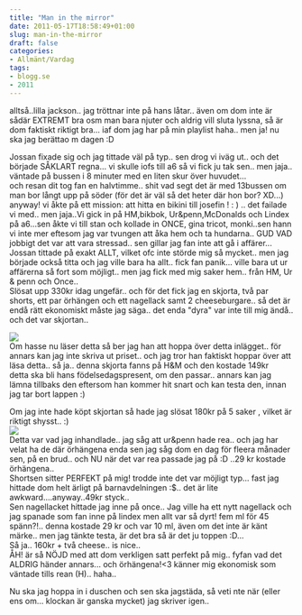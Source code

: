 ```yaml
---
title: "Man in the mirror"
date: 2011-05-17T18:58:49+01:00
slug: man-in-the-mirror
draft: false
categories:
- Allmänt/Vardag
tags:
- blogg.se
- 2011
---
```

alltså..lilla jackson.. jag tröttnar inte på hans låtar.. även om dom inte är sådär EXTREMT bra osm man bara njuter och aldrig vill sluta lyssna, så är dom faktiskt riktigt bra... iaf dom jag har på min playlist haha.. men ja! nu ska jag berättao m dagen :D  
  
Jossan fixade sig och jag tittade väl på typ.. sen drog vi iväg ut.. och det började SÅKLART regna... vi skulle iofs till a6 så vi fick ju tak sen.. men jaja.. väntade på bussen i 8 minuter med en liten skur över huvudet...  
och resan dit tog fan en halvtimme.. shit vad segt det är med 13bussen om man bor långt upp på söder (för det är väl så det heter där hon bor? XD...) anyway! vi åkte på ett mission: att hitta en bikini till josefin ! : ) .. det failade vi med.. men jaja..Vi gick in på HM,bikbok, Ur&penn,McDonalds och Lindex på a6...sen åkte vi till stan och kollade in ONCE, gina tricot, monki..sen hann vi inte mer eftesom jag var tvungen att åka hem och ta hundarna.. GUD VAD jobbigt det var att vara stressad.. sen gillar jag fan inte att gå i affärer... Jossan tittade på exakt ALLT, vilket ofc inte störde mig så mycket.. men jag började också titta och jag ville bara ha allt.. fick fan panik... ville bara ut ur affärerna så fort som möjligt.. men jag fick med mig saker hem.. från HM, Ur & penn och Once..  
Slösat upp 330kr idag ungefär.. och för det fick jag en skjorta, två par shorts, ett par örhängen och ett nagellack samt 2 cheeseburgare.. så det är endå rätt ekonomiskt måste jag säga.. det enda "dyra" var inte till mig ändå.. och det var skjortan..  
  
  
  
  
  
![](/assets/images/blogg.se/wp_000383_148362391.jpg)  
Om hasse nu läser detta så ber jag han att hoppa över detta inlägget.. för annars kan jag inte skriva ut priset.. och jag tror han faktiskt hoppar över att läsa detta.. så ja.. denna skjorta fanns på H&M och den kostade 149kr  
detta ska bli hans födelsedagspresent, om den passar.. annars kan jag lämna tillbaks den eftersom han kommer hit snart och kan testa den, innan jag tar bort lappen :)  
  
Om jag inte hade köpt skjortan så hade jag slösat 180kr på 5 saker , vilket är riktigt shysst.. :)  
![](/assets/images/blogg.se/wp_000381_148362851.jpg)  
Detta var vad jag inhandlade.. jag såg att ur&penn hade rea.. och jag har velat ha de där örhängena enda sen jag såg dom en dag för fleera månader sen, på en brud.. och NU när det var rea passade jag på :D ..29 kr kostade örhängena..  
Shortsen sitter PERFEKT på mig! trodde inte det var möjligt typ... fast jag hittade dom helt ärligt på barnavdelningen :$.. det är lite awkward....anyway..49kr styck..  
Sen nagellacket hittade jag inne på once.. Jag ville ha ett nytt nagellack och jag spanade som fan inne på lindex men allt var så dyrt! fem ml för 45 spänn?!.. denna kostade 29 kr och var 10 ml, även om det inte är känt märke.. men jag tänkte testa, är det bra så är det ju toppen :D...  
Så ja.. 160kr + två cheese.. is nice..  
ÅH! är så NÖJD med att dom verkligen satt perfekt på mig.. fyfan vad det ALDRIG händer annars... och örhängena!<3 känner mig ekonomisk som väntade tills rean (H).. haha..  
  
  
  
Nu ska jag hoppa in i duschen och sen ska jagstäda, så veti nte när (eller ens om... klockan är ganska mycket) jag skriver igen..